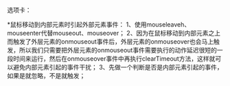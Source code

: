 选项卡：

*鼠标移动到内部元素时引起外部元素事件：
1、使用mouseleaveh、mouseenter代替mouseout、mouseover；
2、因为在鼠标移动到内部元素之上而触发了外层元素的onmouseout事件后，外层元素的onmouseover也会马上触发，所以我们只需要把外层元素的onmouseout事件需要执行的动作延迟很短的一段时间来运行，然后在onmouseover事件中再执行clearTimeout方法，这样就可以避免内部元素引起的事件干扰；
3、先做一个判断是否是内部元素引起的事件，如果是就忽略，不是就触发；
